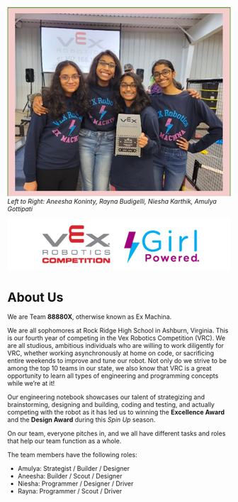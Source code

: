 ![Team 88880X, Ex Machina Ashburn, Virginia](./ex-machina.png)
_Left to Right: Aneesha Koninty, Rayna Budigelli, Niesha Karthik, Amulya Gottipati_

![](./vrc-girl-powered.png)


# About Us
We are Team **88880X**, otherwise known as Ex Machina.

We are all sophomores at Rock Ridge High School in Ashburn, Virginia. This is our fourth year of competing in the Vex Robotics Competition (VRC). We are all studious, ambitious individuals who are willing to work diligently for VRC, whether working asynchronously at home on code, or sacrificing entire weekends to improve and tune our robot. Not only do we strive to be among the top 10 teams in our state, we also know that VRC is a great opportunity to learn all types of engineering and programming concepts while we’re at it!
 
Our engineering notebook showcases our talent of strategizing and brainstorming, designing and building, coding and testing, and actually competing with the robot as it has led us to winning the **Excellence Award** and the **Design Award** during this _Spin Up_ season.
 
On our team, everyone pitches in, and we all have different tasks and roles that help our team function as a whole.
 
The team members have the following roles:
* Amulya: Strategist / Builder / Designer
* Aneesha: Builder / Scout / Designer
* Niesha: Programmer / Designer / Driver
* Rayna: Programmer / Scout / Driver
